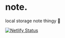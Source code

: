 # note.
local storage note thingy 📝

[![Netlify Status](https://api.netlify.com/api/v1/badges/798f2268-7f35-4799-9b98-630ddd330a0c/deploy-status)](https://app.netlify.com/sites/note-ls/deploys)
